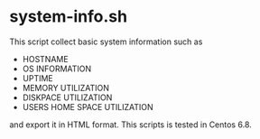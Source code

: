 # system-info.sh

This script collect basic system information such as 

* HOSTNAME 
* OS INFORMATION  
* UPTIME  
* MEMORY UTILIZATION  
* DISKPACE UTILIZATION   
* USERS HOME SPACE UTILIZATION   

and export it in HTML format. This scripts is tested in Centos 6.8.
